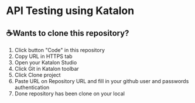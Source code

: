 # API Testing using Katalon

## ☕Wants to clone this repository?
1. Click button "Code" in this repository
2. Copy URL in HTTPS tab
3. Open your Katalon Studio
4. Click Git in Katalon toolbar
5. Click Clone project
6. Paste URL on Repository URL and fill in your github user and passwords authentication
7. Done repository has been clone on your local
